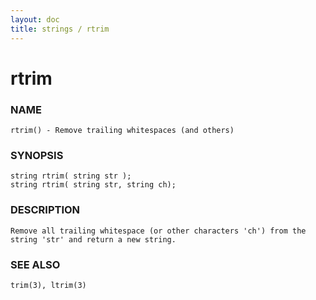 ```yaml
---
layout: doc
title: strings / rtrim
---
```

# rtrim

### NAME

    rtrim() - Remove trailing whitespaces (and others)

### SYNOPSIS

    string rtrim( string str );
    string rtrim( string str, string ch);

### DESCRIPTION

    Remove all trailing whitespace (or other characters 'ch') from the
    string 'str' and return a new string.

### SEE ALSO

    trim(3), ltrim(3)
